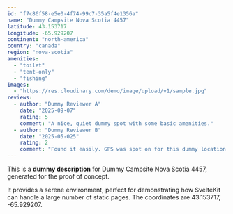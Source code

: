 ```yaml
---
id: "f7c86f58-e5e0-4f74-99c7-35a5f4e1356a"
name: "Dummy Campsite Nova Scotia 4457"
latitude: 43.153717
longitude: -65.929207
continent: "north-america"
country: "canada"
region: "nova-scotia"
amenities:
  - "toilet"
  - "tent-only"
  - "fishing"
images:
  - "https://res.cloudinary.com/demo/image/upload/v1/sample.jpg"
reviews:
  - author: "Dummy Reviewer A"
    date: "2025-09-07"
    rating: 5
    comment: "A nice, quiet dummy spot with some basic amenities."
  - author: "Dummy Reviewer B"
    date: "2025-05-025"
    rating: 2
    comment: "Found it easily. GPS was spot on for this dummy location."
---
```


This is a **dummy description** for Dummy Campsite Nova Scotia 4457, generated for the proof of concept.

It provides a serene environment, perfect for demonstrating how SvelteKit can handle a large number of static pages. The coordinates are 43.153717, -65.929207.
